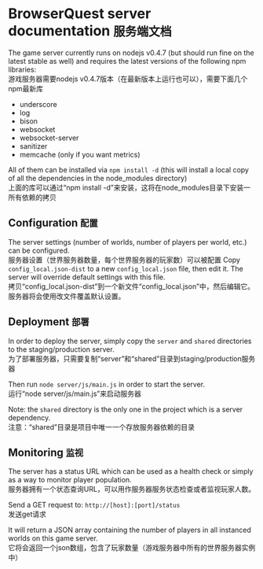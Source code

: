 BrowserQuest server documentation `服务端文档`
=================================

The game server currently runs on nodejs v0.4.7 (but should run fine on the latest stable as well) and requires the latest versions of the following npm libraries:  
游戏服务器需要nodejs v0.4.7版本（在最新版本上运行也可以），需要下面几个npm最新库

- underscore
- log
- bison
- websocket
- websocket-server
- sanitizer
- memcache (only if you want metrics)

All of them can be installed via `npm install -d` (this will install a local copy of all the dependencies in the node_modules directory)  
上面的库可以通过“npm install -d”来安装，这将在node_modules目录下安装一所有依赖的拷贝

Configuration `配置`
-------------

The server settings (number of worlds, number of players per world, etc.) can be configured.  
服务器设置（世界服务器数量，每个世界服务器的玩家数）可以被配置
Copy `config_local.json-dist` to a new `config_local.json` file, then edit it. The server will override default settings with this file.  
拷贝“config_local.json-dist”到一个新文件“config_local.json”中，然后编辑它。服务器将会使用改文件覆盖默认设置。

Deployment `部署`
----------

In order to deploy the server, simply copy the `server` and `shared` directories to the staging/production server.  
为了部署服务器，只需要复制“server”和“shared”目录到staging/production服务器

Then run `node server/js/main.js` in order to start the server.  
运行“node server/js/main.js”来启动服务器

Note: the `shared` directory is the only one in the project which is a server dependency.  
注意：“shared”目录是项目中唯一一个存放服务器依赖的目录

Monitoring `监视`
----------

The server has a status URL which can be used as a health check or simply as a way to monitor player population.  
服务器拥有一个状态查询URL，可以用作服务器服务状态检查或者监视玩家人数。

Send a GET request to: `http://[host]:[port]/status`  
发送get请求

It will return a JSON array containing the number of players in all instanced worlds on this game server.  
它将会返回一个json数组，包含了玩家数量（游戏服务器中所有的世界服务器实例中）
